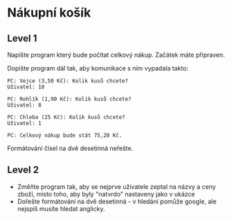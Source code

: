 # Nákupní košík

## Level 1 

Napište program který bude počítat celkový nákup. Začátek máte připraven.

Dopište program dál tak, aby komunikace s ním vypadala takto:

```
PC: Vejce (3,50 Kč): Kolik kusů chcete?
Uživatel: 10

PC: Rohlík (1,90 Kč): Kolik kusů chcete?
Uživatel: 8

PC: Chleba (25 Kč): Kolik kusů chcete?
Uživatel: 1

PC: Celkový nákup bude stát 75,20 Kč.
```

Formátování čísel na dvě desetinná neřešte.

## Level 2

- Změňte program tak, aby se nejprve uživatele zeptal na názvy a ceny zboží, místo toho, aby byly "natvrdo" nastaveny jako v ukázce
- Dořešte formátování na dvě desetinná - v hledání pomůže google, ale nejspíš musíte hledat anglicky.